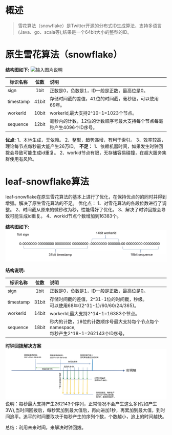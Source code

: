 # 概述
>雪花算法（snowflake）是Twitter开源的分布式ID生成算法，支持多语言(Java、go、scala等),结果是一个64bit大小的整型的ID。

# 原生雪花算法（snowflake）
**结构图如下:**
![输入图片说明](https://images.gitee.com/uploads/images/2021/0113/132051_ae65503b_68305.jpeg "snowflake.jpg")

标识名称|位数|说明
--|:--:|:--
sign|1bit|正数是0，负数是1，ID一般是正数，最高位是0。
timestamp|41bit|存储时间截的差值，41位的时间截，毫秒级，可以使用69年。
workerId|10bit|workerId,最大支持2^10-1=1023个节点。
sequence|12bit|毫秒内的计数，12位的计数顺序号最大支持每个节点每毫秒产生4096个ID序号。

**优点:**
1、本地生成，无依赖。
2、整型，趋势递增，有利于索引。
3、效率较高，理论每节点每秒最大能产生26万ID。
**不足：**
1、依赖机器时间，如果发生时钟回拨会导致可能生成id重复。
2、workid节点有限，无存储容易碰撞，在超大服务集群使用有风险。

# leaf-snowflake算法
leaf-snowflake在原生雪花算法的基本上进行了优化，在保持优点的的同时并得到增强。解决了原生雪花算法的不足。
优化点：
1、对雪花算法的各段位数进行了调整。
2、时间截从原来的微秒改为秒，性能得好了优化。
3、解决了时钟回拨会导致可能生成id重复。
4、workid节点个数增加到16383个。

**结构图如下:**
![输入图片说明]( image/leaf-snowflake.jpg)

**结构说明:**

标识名称|位数|说明
--|:--:|:--
sign|1bit|正数是0，负数是1，ID一般是正数，最高位是0。
timestamp|31bit|存储时间截的差值，2^31-1位的时间截，秒级。<br>可以使用68年((2^31-1)/60/60/24/365)。
workerId|14bit|workerId,最大支持2^14-1=16383个节点。
sequence|18bit|秒内的计数，18位的计数顺序号最大支持每个节点每个namespace,<br>每秒产生2^18-1=262143个ID序号。

**时钟回拨解决方案**
![输入图片说明](image/leaf-snowflake-time.jpg)
说明：每秒最大支持产生262143个序列，正常情况不会产生这么多(假如产生3W),当时间回拨后，每秒累加到最大值后，再向进加1秒，再累加到最大值，到时间追平。追平的时间要取决于每秒产生的序列个数，个数越小，追上的时间越快。

总结：利用未来时间，来解决时钟回拨。
